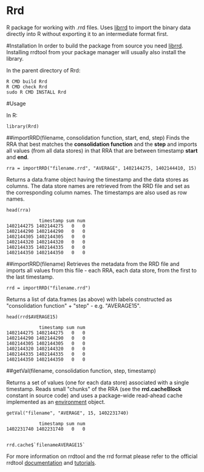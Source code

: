 Rrd
===

R package for working with .rrd files. Uses [librrd](http://oss.oetiker.ch/rrdtool/doc/librrd.en.html) to import the binary data directly into R without exporting it to an intermediate format first.


#Installation
In order to build the package from source you need [librrd](http://oss.oetiker.ch/rrdtool/doc/librrd.en.html).  
Installing rrdtool from your package manager will usually also install the library.  

In the parent directory of Rrd:  

    R CMD build Rrd
    R CMD check Rrd
    sudo R CMD INSTALL Rrd

#Usage

In R:

    library(Rrd)

##importRRD(filename, consolidation function, start, end, step)
Finds the RRA that best matches the __consolidation function__ and the __step__ and imports all values (from all data stores) in that RRA that are between timestamp __start__ and __end__.

    rra = importRRD("filename.rrd", "AVERAGE", 1402144275, 1402144410, 15)

Returns a data.frame object having the timestamp and the data stores as columns. The data store names are retrieved from the RRD file and set as the corresponding column names. The timestamps are also used as row names.

    head(rra)

                timestamp sum num
    1402144275 1402144275   0   0
    1402144290 1402144290   0   0
    1402144305 1402144305   0   0
    1402144320 1402144320   0   0
    1402144335 1402144335   0   0
    1402144350 1402144350   0   0



##importRRD(filename)
Retrieves the metadata from the RRD file and imports all values from this file - each RRA, each data store, from the first to the last timestamp. 


    rrd = importRRD("filename.rrd")

Returns a list of data.frames (as above) with labels constructed as "consolidation function" + "step" - e.g. "AVERAGE15".

    head(rrd$AVERAGE15)

                timestamp sum num
    1402144275 1402144275   0   0
    1402144290 1402144290   0   0
    1402144305 1402144305   0   0
    1402144320 1402144320   0   0
    1402144335 1402144335   0   0
    1402144350 1402144350   0   0



##getVal(filename, consolidation function, step, timestamp)

Returns a set of values (one for each data store) associated with a single timestamp. Reads small "chunks" of the RRA (see the __rrd.cacheBlock__ constant in source code) and uses a package-wide read-ahead cache implemented as an [environment](http://stat.ethz.ch/R-manual/R-devel/library/base/html/environment.html) object.

    getVal("filename", "AVERAGE", 15, 1402231740)

                timestamp sum num
    1402231740 1402231740   0   0


    rrd.cache$`filenameAVERAGE15`
    

 


For more information on rrdtool and the rrd format please refer to the official rrdtool [documentation](http://oss.oetiker.ch/rrdtool/doc/index.en.html) and [tutorials](http://oss.oetiker.ch/rrdtool/tut/index.en.html).
